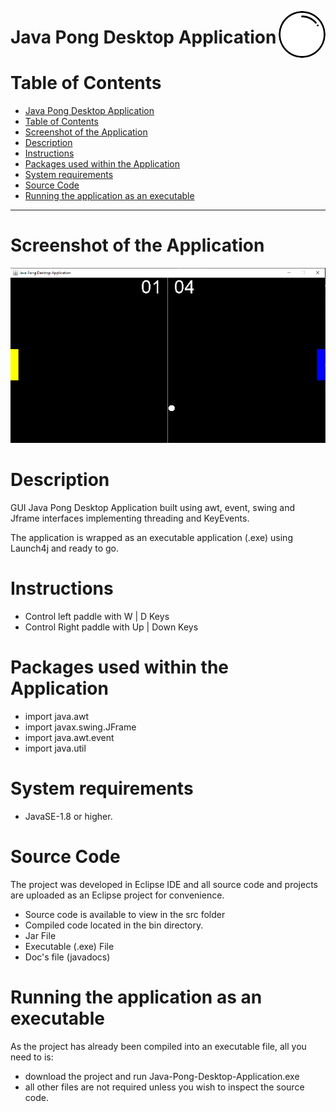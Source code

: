 <img src="images/medicine-ball.png" width="75" align="right" style="background-color: #fff; border-radius: 50%"  alt="Java Logo"></a>

# Java Pong Desktop Application

# Table of Contents

- [Java Pong Desktop Application](#java-pong-desktop-application)
- [Table of Contents](#table-of-contents)
- [Screenshot of the Application](#screenshot-of-the-application)
- [Description](#description)
- [Instructions](#instructions)
- [Packages used within the Application](#packages-used-within-the-application)
- [System requirements](#system-requirements)
- [Source Code](#source-code)
- [Running the application as an executable](#running-the-application-as-an-executable)

---

# Screenshot of the Application

<p align="center" >
 <img src="images/screen_capture_1.PNG"  height="auto">
</p>

# Description

GUI Java Pong Desktop Application built using awt, event, swing and Jframe interfaces implementing threading and KeyEvents.

The application is wrapped as an executable application (.exe) using Launch4j and ready to go.

# Instructions

- Control left paddle with W | D Keys
- Control Right paddle with Up | Down Keys

# Packages used within the Application

- import java.awt
- import javax.swing.JFrame
- import java.awt.event
- import java.util

# System requirements

- JavaSE-1.8 or higher.

# Source Code

The project was developed in Eclipse IDE and all source code and projects are uploaded as an Eclipse project for convenience.

- Source code is available to view in the src folder
- Compiled code located in the bin directory.
- Jar File
- Executable (.exe) File
- Doc's file (javadocs)

# Running the application as an executable

As the project has already been compiled into an executable file, all you need to is:

- download the project and run Java-Pong-Desktop-Application.exe
- all other files are not required unless you wish to inspect the source code.
